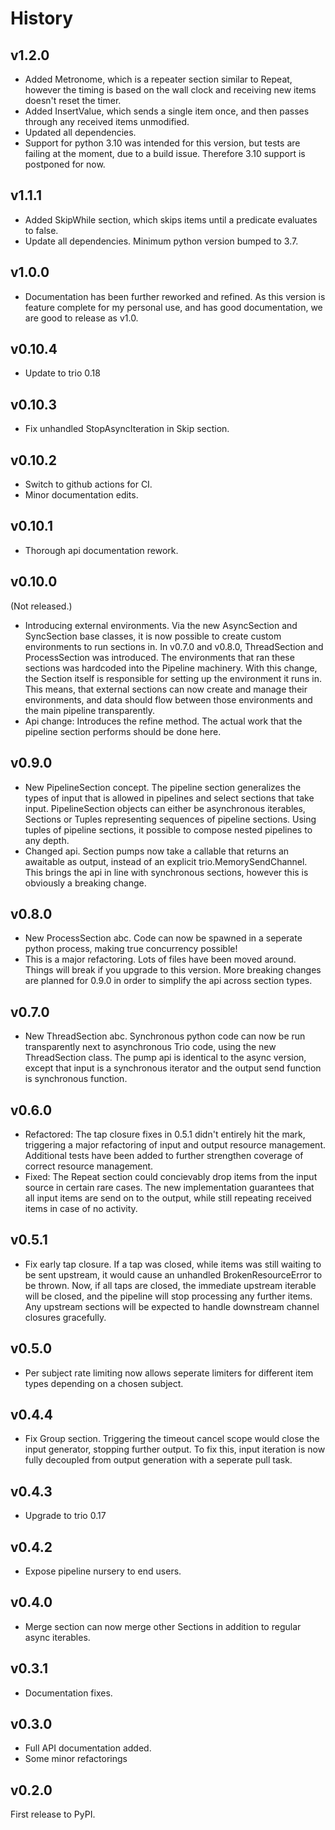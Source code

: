 # History

## v1.2.0

* Added Metronome, which is a repeater section similar to Repeat, however the timing is based on the wall clock and
receiving new items doesn't reset the timer.
* Added InsertValue, which sends a single item once, and then passes through any received items unmodified.
* Updated all dependencies.
* Support for python 3.10 was intended for this version, but tests are failing at the moment, due to a build issue.
Therefore 3.10 support is postponed for now.

## v1.1.1

* Added SkipWhile section, which skips items until a predicate evaluates to false.
* Update all dependencies. Minimum python version bumped to 3.7.

## v1.0.0

* Documentation has been further reworked and refined. As this version is feature complete for my personal use, and
has good documentation, we are good to release as v1.0.

## v0.10.4

* Update to trio 0.18

## v0.10.3

* Fix unhandled StopAsyncIteration in Skip section.

## v0.10.2

* Switch to github actions for CI.
* Minor documentation edits.

## v0.10.1

* Thorough api documentation rework.

## v0.10.0

(Not released.)

* Introducing external environments. Via the new AsyncSection and SyncSection base classes, it is now
possible to create custom environments to run sections in. In v0.7.0 and v0.8.0, ThreadSection and
ProcessSection was introduced. The environments that ran these sections was hardcoded into the Pipeline
machinery. With this change, the Section itself is responsible for setting up the environment it runs in.
This means, that external sections can now create and manage their environments, and data should flow
between those environments and the main pipeline transparently.
* Api change: Introduces the refine method. The actual work that the pipeline section performs should be
done here.

## v0.9.0

* New PipelineSection concept. The pipeline section generalizes the types of input that is allowed in pipelines and select sections that take input. PipelineSection objects can either be asynchronous iterables, Sections or Tuples representing sequences of pipeline sections. Using tuples of pipeline sections, it possible to compose nested pipelines to any depth.
* Changed api. Section pumps now take a callable that returns an awaitable as output, instead of an explicit trio.MemorySendChannel. This brings the api in line with synchronous sections, however this is obviously a breaking change.

## v0.8.0

* New ProcessSection abc. Code can now be spawned in a seperate python process, making true concurrency possible!
* This is a major refactoring. Lots of files have been moved around. Things will break if you upgrade to this version. More breaking changes are planned for 0.9.0 in order to simplify the api across section types.

## v0.7.0

* New ThreadSection abc. Synchronous python code can now be run transparently next to asynchronous Trio code, using the new ThreadSection class. The pump api is identical to the async version, except that input is a synchronous iterator and the output send function is synchronous function.

## v0.6.0

* Refactored: The tap closure fixes in 0.5.1 didn't entirely hit the mark, triggering a major refactoring of input and output resource management. Additional tests have been added to further strengthen coverage of correct resource management.
* Fixed: The Repeat section could concievably drop items from the input source in certain rare cases. The new implementation guarantees that all input items are send on to the output, while still repeating received items in case of no activity.

## v0.5.1

* Fix early tap closure. If a tap was closed, while items was still waiting to be sent upstream, it would cause an unhandled
BrokenResourceError to be thrown. Now, if all taps are closed, the immediate upstream iterable will be closed, and the pipeline
will stop processing any further items. Any upstream sections will be expected to handle downstream channel closures gracefully.

## v0.5.0

* Per subject rate limiting now allows seperate limiters for different item types depending on a chosen subject.

## v0.4.4

* Fix Group section. Triggering the timeout cancel scope would close the input generator, stopping further output. To fix this, input iteration is now fully decoupled from output generation with a seperate pull task.

## v0.4.3

* Upgrade to trio 0.17

## v0.4.2

* Expose pipeline nursery to end users.

## v0.4.0

* Merge section can now merge other Sections in addition to regular async iterables.

## v0.3.1

* Documentation fixes.

## v0.3.0

* Full API documentation added.
* Some minor refactorings

## v0.2.0

First release to PyPI.